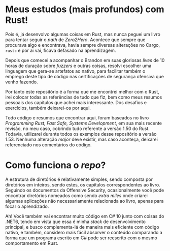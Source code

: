 # Meus estudos (mais profundos) com Rust!

Pois é, já desenvolvo algumas coisas em Rust, mas nunca peguei um livro para tentar seguir o *path* de *Zero2Hero*. Acontece que sempre que procurava algo e encontrava, havia sempre diversas alterações no Cargo, `rustc` e por ai vai, ficava defasado na aprendizagem.

Depois que comecei a acompanhar o Brandon em suas gloriosas *lives* de 10 horas de duração sobre *fuzzers* e outras coisas, resolvi escolher uma linguagem que gera-se artefatos ao nativo, para facilitar também o emprego deste tipo de código nas certificações de segurança ofensiva que venho fazendo.

Por tanto este repositório é a forma que me encontrei melhor com o Rust, irei colocar todas as referências de tudo que fiz, bem como meus resumos pessoais dos capítulos que achei mais interessante. Dos desafios e exercícios, também deixarei-os por aqui.

Todo código e resumos que encontrar aqui, foram baseados no livro *Programming Rust, Fast Safe, Systems Development*, em sua mais recente revisão, no meu caso, cobrindo tudo referente a versão 1.50 do Rust. Todavia, utilizarei durante todos os exemplos desse repositório a versão 1.53. Nenhuma alteração *major* deve existir, mas caso aconteça, deixarei referenciado nos comentários do código.

# Como funciona o *repo*?

A estrutura de diretórios é relativamente simples, sendo composta por diretórios em inteiros, sendo estes, os capítulos correspondentes ao livro. Seguindo os documentos da Offensive Security, ocasionalmente você pode encontrar diretórios nomeados como sendo *extra miles* onde criarei algumas aplicações não necessariamente relacionada ao livro, apenas para focar o aprendizado.

Ah! Você também vai encontrar muito código em C# 10 junto com coisas do .NET6, tendo em vista que essa é minha *stack* de desenvolvimento principal, e busco complementa-lá de maneira mais eficiente com código nativo, e também, considero mais fácil absorver o conteúdo comparando a forma que um programa escrito em C# pode ser reescrito com o mesmo comportamento em Rust.

